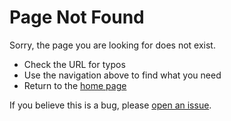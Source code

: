 # Page Not Found

Sorry, the page you are looking for does not exist.

- Check the URL for typos
- Use the navigation above to find what you need
- Return to the [home page](/)

If you believe this is a bug, please [open an issue](https://github.com/scarowar/terraform-branch-deploy/issues).
